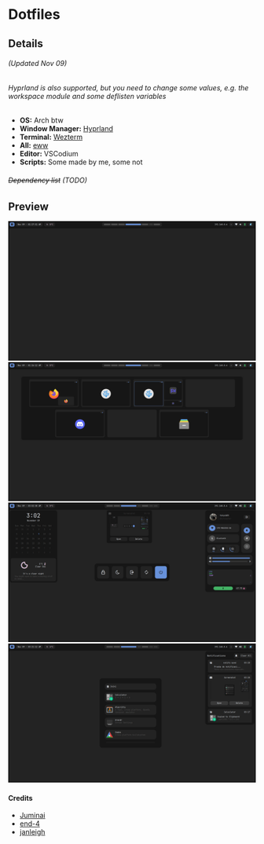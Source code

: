 # Dotfiles

## Details  

###### (Updated Nov 09)  

###### Hyprland is also supported, but you need to change some values, e.g. the workspace module and some deflisten variables  

- **OS:** Arch btw
- **Window Manager:** [Hyprland](https://github.com/hyprwm/Hyprland)
- **Terminal:** [Wezterm](https://github.com/wez/wezterm)
- **All:** [eww](https://github.com/elkowar/eww)
- **Editor:** VSCodium  
- **Scripts:** Some made by me, some not  

###### ~~Dependency list~~  (TODO)

## Preview

![desktop1](./img/wall1.png)  
![desktop2](./img/wall2.png)  
![desktop3](./img/wall3.png)  
![desktop4](./img/wall4.png)  

#### Credits

- [Juminai](https://github.com/juminai/dotfiles/)  
- [end-4](https://github.com/end-4/dots-hyprland)  
- [janleigh](https://github.com/janleigh/dotfiles)  